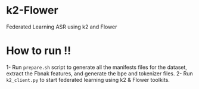 # k2-Flower
Federated Learning ASR using k2 and Flower 



# How to run !!
1- Run `prepare.sh` script to generate all the manifests files for the dataset, extract the Fbnak features, and generate the bpe and tokenizer files.
2- Run `k2_client.py` to start federated learning using k2 & Flower toolkits.
